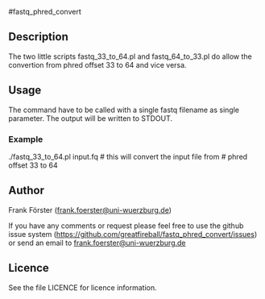 #fastq_phred_convert
## Description
The two little scripts fastq_33_to_64.pl and fastq_64_to_33.pl do
allow the convertion from phred offset 33 to 64 and vice versa.

## Usage
The command have to be called with a single fastq filename as single
parameter. The output will be written to STDOUT.

### Example
./fastq_33_to_64.pl input.fq     # this will convert the input file from
                                 # phred offset 33 to 64

## Author
Frank Förster (frank.foerster@uni-wuerzburg.de)

If you have any comments or request please feel free to use the github
issue system
(https://github.com/greatfireball/fastq_phred_convert/issues) or send
an email to frank.foerster@uni-wuerzburg.de

## Licence
See the file LICENCE for licence information.
